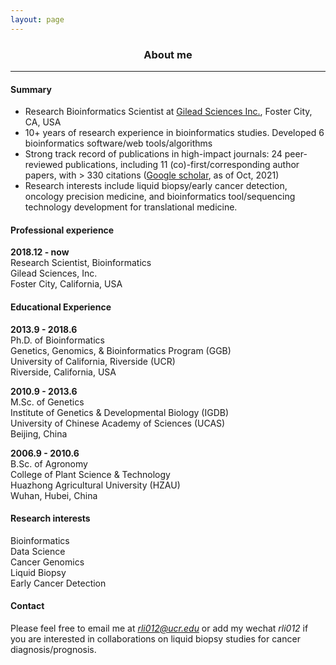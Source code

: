 ```yaml
---
layout: page
---
```


<div align="center"><h3>About me</h3></div>

----------------------

#### Summary

+ Research Bioinformatics Scientist at [Gilead Sciences Inc.](https://www.gilead.com/), Foster City, CA, USA
+ 10+ years of research experience in bioinformatics studies. Developed 6 bioinformatics software/web tools/algorithms
+ Strong track record of publications in high-impact journals: 24 peer-reviewed publications, including 11 (co)-first/corresponding author papers, with > 330 citations ([Google scholar](https://scholar.google.com/citations?hl=en&user=dsoteJwAAAAJ&view_op=list_works&sortby=pubdate), as of Oct, 2021)
+ Research interests include liquid biopsy/early cancer detection, oncology precision medicine, and bioinformatics tool/sequencing technology development for translational medicine.

#### Professional experience
**2018.12 - now**  
Research Scientist, Bioinformatics  
Gilead Sciences, Inc.  
Foster City, California, USA

#### Educational Experience
**2013.9 - 2018.6**  
Ph.D. of Bioinformatics  
Genetics, Genomics, & Bioinformatics Program (GGB)  
University of California, Riverside (UCR)  
Riverside, California, USA

**2010.9 - 2013.6**  
M.Sc. of Genetics  
Institute of Genetics & Developmental Biology (IGDB)  
University of Chinese Academy of Sciences (UCAS)  
Beijing, China

**2006.9 - 2010.6**  
B.Sc. of Agronomy  
College of Plant Science & Technology  
Huazhong Agricultural University (HZAU)  
Wuhan, Hubei, China

#### Research interests
Bioinformatics  
Data Science  
Cancer Genomics  
Liquid Biopsy  
Early Cancer Detection  

#### Contact
Please feel free to email me at *rli012@ucr.edu* or add my wechat *rli012* if you are interested in collaborations on liquid biopsy studies for cancer diagnosis/prognosis.
